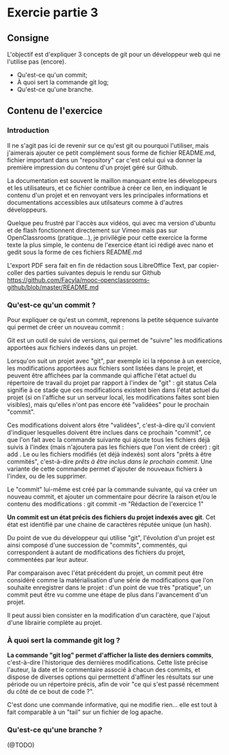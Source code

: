 # Exercie partie 3

## Consigne
L'objectif est d'expliquer 3 concepts de git pour un développeur web qui ne l'utilise pas (encore).
* Qu'est-ce qu'un commit;
* À quoi sert la commande git log;
* Qu'est-ce qu'une branche.


## Contenu de l'exercice

### Introduction
Il ne s'agit pas ici de revenir sur ce qu'est git ou pourquoi l'utiliser, mais j'aimerais ajouter ce petit complément sous forme de fichier README.md, fichier important dans un "repository" car c'est celui qui va donner la première impression du contenu d'un projet géré sur Github.

La documentation est souvent le maillon manquant entre les développeurs et les utilisateurs, et ce fichier contribue à créer ce lien, en indiquant le contenu d'un projet et en renvoyant vers les principales informations et documentations accessibles aux utilsateurs comme à d'autres développeurs.

Quelque peu frustré par l'accès aux vidéos, qui avec ma version d'ubuntu et de flash fonctionnent directement sur Vimeo mais pas sur OpenClassrooms (pratique...), je privilégie pour cette exercice la forme texte la plus simple, le contenu de l'exercice étant ici rédigé avec nano et gedit sous la forme de ces fichiers README.md

L'export PDF sera fait en fin de rédaction sous LibreOffice Text, par copier-coller des parties suivantes depuis le rendu sur Github https://github.com/Facyla/mooc-openclassrooms-github/blob/master/README.md


### Qu'est-ce qu'un commit ?
Pour expliquer ce qu'est un commit, reprenons la petite séquence suivante qui permet de créer un nouveau commit :

Git est un outil de suivi de versions, qui permet de "suivre" les modifications apportées aux fichiers indexés dans un projet. 

Lorsqu'on suit un projet avec "git", par exemple ici la réponse à un exercice, les modifications apportées aux fichiers sont listées dans le projet, et peuvent être affichées par la commande qui affiche l'état actuel du répertoire de travail du projet par rapport à l'index de "git" :
 git status
Cela signifie à ce stade que ces modifications existent bien dans l'état actuel du projet (si on l'affiche sur un serveur local, les modifications faites sont bien visibles), mais qu'elles n'ont pas encore été "validées" pour le prochain "commit".

Ces modifications doivent alors être "validées", c'est-à-dire qu'il convient d'indiquer lesquelles doivent être inclues dans ce prochain "commit", ce que l'on fait avec la commande suivante qui ajoute tous les fichiers déjà suivis à l'index (mais n'ajoutera pas les fichiers que l'on vient de créer) :
 git add .
Le ou les fichiers modifiés (et déjà indexés) sont alors "prêts à être commités", c'est-à-dire *prêts à être inclus dans le prochain commit*. Une variante de cette commande permet d'ajouter de nouveaux fichiers à l'index, ou de les supprimer.

Le "commit" lui-même est créé par la commande suivante, qui va créer un nouveau commit, et ajouter un commentaire pour décrire la raison et/ou le contenu des modifications :
 git commit -m "Rédaction de l'exercice 1"


 **Un commit est un état précis des fichiers du projet indexés avec git**. Cet état est identifié par une chaine de caractères réputée unique (un hash).

Du point de vue du développeur qui utilise "git", l'évolution d'un projet est ainsi composé d'une succession de "commits", commentés, qui correspondent à autant de modifications des fichiers du projet, commentées par leur auteur.

Par comparaison avec l'état précédent du projet, un commit peut être considéré comme la matérialisation d'une série de modifications que l'on souhaite enregistrer dans le projet : d'un point de vue très "pratique", un commit peut être vu comme une étape de plus dans l'avancement d'un projet.

Il peut aussi bien consister en la modification d'un caractère, que l'ajout d'une librairie complète au projet.




### À quoi sert la commande git log ?
**La commande "git log" permet d'afficher la liste des derniers commits**, c'est-à-dire l'historique des dernières modifications. Cette liste précise l'auteur, la date et le commentaire associé à chacun des commits, et dispose de diverses options qui permettent d'affiner les résultats sur une période ou un répertoire précis, afin de voir "ce qui s'est passé récemment du côté de ce bout de code ?".

C'est donc une commande informative, qui ne modifie rien... elle est tout à fait comparable à un "tail" sur un fichier de log apache.


### Qu'est-ce qu'une branche ?

(@TODO)



